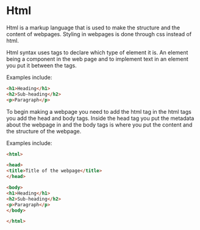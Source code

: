 # Html
Html is a markup language that is used to make the structure and the content of webpages. Styling in webpages is done through css instead of html. 

Html syntax uses tags to declare which type of element it is. An element being a component in the web page and to implement text in an element you put it between the tags.

Examples include:
```html
<h1>Heading</h1>
<h2>Sub-heading</h2>
<p>Paragraph</p>
```


To begin making a webpage you need to add the html tag in the html tags you add the head and body tags. Inside the head tag you put the metadata about the webpage in and the body tags is where you put the content and the structure of the webpage.

Examples include:
```html
<html>

<head>
<title>Title of the webpage</title>
</head>

<body>
<h1>Heading</h1>
<h2>Sub-heading</h2>
<p>Paragraph</p>
</body>

</html>
```

